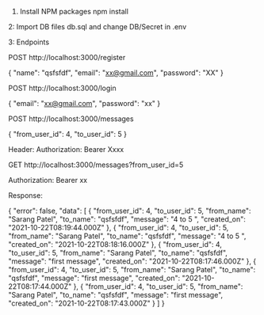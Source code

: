 1. Install NPM packages  npm install

2: Import DB files db.sql and change DB/Secret in .env

3: Endpoints


POST http://localhost:3000/register

{
"name": "qsfsfdf",
 "email": "xx@gmail.com",
 "password": "XX"
}

POST http://localhost:3000/login

{
 "email": "xx@gmail.com",
 "password": "xx"
}

POST http://localhost:3000/messages 

{
 "from_user_id": 4,
 "to_user_id": 5
}


Header: Authorization: Bearer Xxxx


GET http://localhost:3000/messages?from_user_id=5

Authorization: Bearer xx

Response:

{
    "error": false,
    "data": [
        {
            "from_user_id": 4,
            "to_user_id": 5,
            "from_name": "Sarang Patel",
            "to_name": "qsfsfdf",
            "message": "4 to 5 ",
            "created_on": "2021-10-22T08:19:44.000Z"
        },
        {
            "from_user_id": 4,
            "to_user_id": 5,
            "from_name": "Sarang Patel",
            "to_name": "qsfsfdf",
            "message": "4 to 5 ",
            "created_on": "2021-10-22T08:18:16.000Z"
        },
        {
            "from_user_id": 4,
            "to_user_id": 5,
            "from_name": "Sarang Patel",
            "to_name": "qsfsfdf",
            "message": "first message",
            "created_on": "2021-10-22T08:17:46.000Z"
        },
        {
            "from_user_id": 4,
            "to_user_id": 5,
            "from_name": "Sarang Patel",
            "to_name": "qsfsfdf",
            "message": "first message",
            "created_on": "2021-10-22T08:17:44.000Z"
        },
        {
            "from_user_id": 4,
            "to_user_id": 5,
            "from_name": "Sarang Patel",
            "to_name": "qsfsfdf",
            "message": "first message",
            "created_on": "2021-10-22T08:17:43.000Z"
        }
    ]
}
